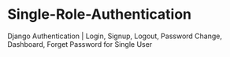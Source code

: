 # Single-Role-Authentication
Django Authentication | Login, Signup, Logout, Password Change, Dashboard, Forget Password for Single User

